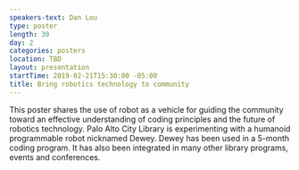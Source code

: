 ```yaml
---
speakers-text: Dan Lou
type: poster
length: 30
day: 2
categories: posters
location: TBD
layout: presentation
startTime: 2019-02-21T15:30:00 -05:00
title: Bring robotics technology to community
---
```

This poster shares the use of robot as a vehicle for guiding the community toward an effective understanding of coding principles and the future of robotics technology. Palo Alto City Library is experimenting with a humanoid programmable robot nicknamed Dewey. Dewey has been used in a 5-month coding program. It has also been integrated in many other library programs, events and conferences.